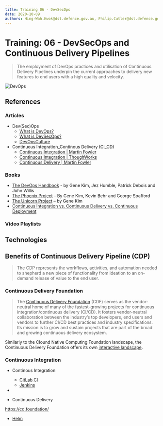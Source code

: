 ```yaml
---
title: Training 06 - DevSecOps
date: 2020-10-09
authors: Hing-Wah.Kwok@dst.defence.gov.au, Philip.Cutler@dst.defence.gov.au
---
```


# Training: 06 - DevSecOps and Continuous Delivery Pipelines

> The employment of DevOps practices and utilisation of Continuous Delivery Pipelines underpin the current approaches to delivery new features to end users with a high quality and velocity.

![DevOps](graphics/devops.png)

## References

### Articles

* Dev(Sec)Ops
  * [What is DevOps?](https://theagileadmin.com/what-is-devops/)
  * [What is DevSecOps?](https://www.redhat.com/en/topics/devops/what-is-devsecops)
  * [DevOpsCulture](https://www.martinfowler.com/bliki/DevOpsCulture.html)
* Continuous Integration_Continous Delivery (CI_CD)
  * [Continuous Integration | Martin Fowler](https://martinfowler.com/articles/continuousIntegration.html)
  * [Continuous Integration | ThoughWorks](https://www.thoughtworks.com/continuous-integration)
  * [Continuous Delivery | Martin Fowler](https://www.martinfowler.com/bliki/ContinuousDelivery.html)

### Books

* [The DevOps Handbook](https://learning.oreilly.com/library/view/the-devops-handbook/9781457191381/) - by Gene Kim, Jez Humble, Patrick Debois and John Willis
* [The Phoenix Project](https://learning.oreilly.com/library/view/the-phoenix-project/9781457191350/) – By Gene Kim, Kevin Behr and George Spafford
* [The Unicorn Project](https://learning.oreilly.com/library/view/the-unicorn-project/9781098124175/) – by Gene Kim
* [Continuous Integration vs. Continuous Delivery vs. Continuous Deployment](https://learning.oreilly.com/library/view/continuous-integration-vs/9781492088943/)

### Video Playlists

## Technologies

## Benefits of Continuous Delivery Pipeline (CDP)

> The CDP represents the workflows, activities, and automation needed to shepherd a new piece of functionality from ideation to an on-demand release of value to the end user.

### Continuous Delivery Foundation

> The [Continuous Delivery Foundation](https://cd.foundation) (CDF) serves as the vendor-neutral home of many of the fastest-growing projects for continuous integration/continuous delivery (CI/CD). It fosters vendor-neutral collaboration between the industry’s top developers, end users and vendors to further CI/CD best practices and industry specifications. Its mission is to grow and sustain projects that are part of the broad and growing continuous delivery ecosystem.

Similarly to the Clound Native Computing Foundation landscape, the Continuous Delivery Foundation offers its own [interactive landscape](https://landscape.cd.foundation/).

### Continuous Integration

* Continous Integration
  * [GitLab CI](https://about.gitlab.com/)
  * [Jenkins](https://www.jenkins.io/)

* 
* Continuous Delivery

https://cd.foundation/


  * [Helm](https://helm.sh/)




